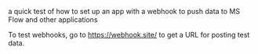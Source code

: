 a quick test of how to set up an app with a webhook to push data to MS Flow and other applications

To test webhooks, go to https://webhook.site/ to get a URL for posting test data. 
